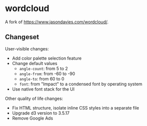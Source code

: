# wordcloud

A fork of <https://www.jasondavies.com/wordcloud/>.

## Changeset

User-visible changes:

- Add color palette selection feature
- Change default values
  - `angle-count`: from 5 to 2
  - `angle-from`: from -60 to -90
  - `angle-to`: from 60 to 0
  - `font`: from "Impact" to a condensed font by operating system
- Use native font stack for the UI

Other quality of life changes:

- Fix HTML structure, isolate inline CSS styles into a separate file
- Upgrade d3 version to 3.5.17
- Remove Google Ads
